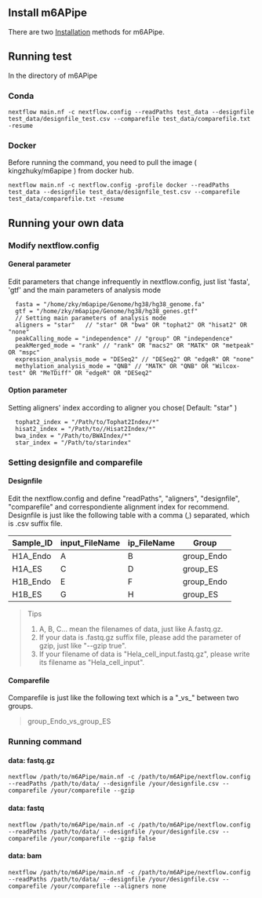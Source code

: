 ## Install m6APipe
There are two [Installation](https://github.com/kingzhuky/m6APipe/wiki/Installation) methods for m6APipe.

## Running test
In the directory of m6APipe
### Conda
```
nextflow main.nf -c nextflow.config --readPaths test_data --designfile test_data/designfile_test.csv --comparefile test_data/comparefile.txt -resume
```
### Docker
Before running the command, you need to pull the image ( kingzhuky/m6apipe ) from docker hub.
```
nextflow main.nf -c nextflow.config -profile docker --readPaths test_data --designfile test_data/designfile_test.csv --comparefile test_data/comparefile.txt -resume
```
## Running your own data
### Modify nextflow.config
#### General parameter
Edit parameters that change infrequently in nextflow.config, just list 'fasta', 'gtf' and the main parameters of analysis mode 
```
  fasta = "/home/zky/m6apipe/Genome/hg38/hg38_genome.fa"
  gtf = "/home/zky/m6apipe/Genome/hg38/hg38_genes.gtf"
  // Setting main parameters of analysis mode 
  aligners = "star"   // "star" OR "bwa" OR "tophat2" OR "hisat2" OR "none"
  peakCalling_mode = "independence" // "group" OR "independence"
  peakMerged_mode = "rank" // "rank" OR "macs2" OR "MATK" OR "metpeak" OR "mspc"
  expression_analysis_mode = "DESeq2" // "DESeq2" OR "edgeR" OR "none"
  methylation_analysis_mode = "QNB" // "MATK" OR "QNB" OR "Wilcox-test" OR "MeTDiff" OR "edgeR" OR "DESeq2"
```
#### Option parameter
Setting aligners' index according to aligner you chose( Default: "star" )
```
  tophat2_index = "/Path/to/Tophat2Index/*"
  hisat2_index = "/Path/to//Hisat2Index/*"
  bwa_index = "/Path/to/BWAIndex/*"
  star_index = "/Path/to/starindex"
```
### Setting designfile and comparefile
#### Designfile
Edit the nextflow.config and define "readPaths", "aligners", "designfile", "comparefile" and correspondiente alignment index for recommend.
Designfile is just like the following table with a comma (,) separated, which is .csv suffix file.

| Sample_ID | input_FileName | ip_FileName | Group |
| --- | --- | --- | --- |
| H1A_Endo | A | B | group_Endo |
| H1A_ES | C | D | group_ES |
| H1B_Endo | E | F | group_Endo |
| H1B_ES | G | H | group_ES |

>Tips
>1. A, B, C... mean the filenames of data, just like A.fastq.gz.
>2. If your data is .fastq.gz suffix file, please add the parameter of gzip, just like "--gzip true".
>3. If your filename of data is "Hela_cell_input.fastq.gz", please write its filename as "Hela_cell_input".

#### Comparefile
Comparefile is just like the following text which is a "\_vs\_" between two groups. 
>group_Endo_vs_group_ES

### Running command
#### data: fastq.gz
```
nextflow /path/to/m6APipe/main.nf -c /path/to/m6APipe/nextflow.config --readPaths /path/to/data/ --designfile /your/designfile.csv --comparefile /your/comparefile --gzip
```
#### data: fastq
```
nextflow /path/to/m6APipe/main.nf -c /path/to/m6APipe/nextflow.config --readPaths /path/to/data/ --designfile /your/designfile.csv --comparefile /your/comparefile --gzip false
```
#### data: bam
```
nextflow /path/to/m6APipe/main.nf -c /path/to/m6APipe/nextflow.config --readPaths /path/to/data/ --designfile /your/designfile.csv --comparefile /your/comparefile --aligners none
```